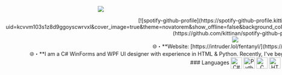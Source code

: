 <p align="center">
  <a href="https://intruder.lol/"><img src="https://readme-typing-svg.herokuapp.com?font=VT323&size=100&color=280137&center=true&width=1200&height=140&lines=K+I+L+L+S+L+V+T;j+v+n+e;J+V+N+K+O"></a>
</p>

<div style="display: flex; justify-content: space-between; align-items: flex-start;">
  <div>
    <div align="center">
      [![spotify-github-profile](https://spotify-github-profile.kittinanx.com/api/view?uid=kcvvm103s1z8d9ggoyscwrvxl&cover_image=true&theme=novatorem&show_offline=false&background_color=121212&interchange=false&bar_color=53b14f&bar_color_cover=false)](https://github.com/kittinan/spotify-github-profile)
    </div>
    <div align="center">
      <a href="https://discordapp.com/users/852670052947853363" target="_blank"> <img src="https://discord.c99.nl/widget/theme-4/852670052947853363.png"/></a>
    </div>
    <div align="center">
      🌐・**Website: [https://intruder.lol/fentanyl/](https://intruder.lol/)** 
    </div>
    <div align="center">
      🌐・**I am a C# WinForms and WPF UI designer with experience in HTML & Python. Recently, I've begun exploring WPF/XAML design to further enhance my skills.**
    </div>
    <div align="center">
      ### Languages
      <img align="center" alt="C#" width="30px" src="https://cdn.jsdelivr.net/gh/devicons/devicon/icons/csharp/csharp-original.svg" />
      <img align="center" alt="Python" width="30px" src="https://cdn.jsdelivr.net/gh/devicons/devicon/icons/python/python-original.svg" />
      <img align="center" alt="C" width="30px" src="https://cdn.jsdelivr.net/gh/devicons/devicon/icons/c/c-original.svg" />
      <img align="center" alt="HTML" width="30px" src="https://upload.wikimedia.org/wikipedia/commons/thumb/6/61/HTML5_logo_and_wordmark.svg/130px-HTML5_logo_and_wordmark.svg.png" />
    </div>
  </div>
  <div align="center">
    <img src="https://media1.tenor.com/m/505juPr22V8AAAAC/sewerslvt-jvnko.gif" width="300" style="float: right;">
  </div>
</div>
